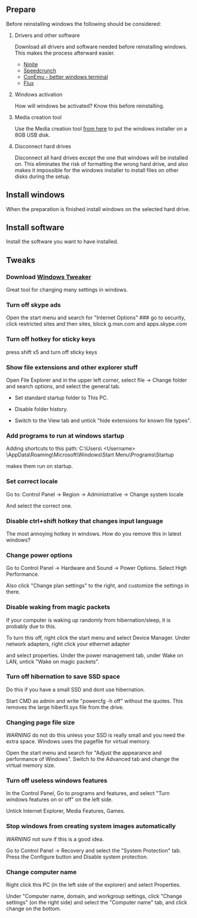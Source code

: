 ## Prepare
Before reinstalling windows the following should be considered:

1. Drivers and other software
   
   Download all drivers and software needed before reinstalling windows. This makes the process afterward easier.
   * [Ninite](https://ninite.com/)
   * [Speedcrunch](http://www.speedcrunch.org/)
   * [ConEmu - better windows terminal](https://conemu.github.io/)
   * [Flux](https://justgetflux.com/)
  
2. Windows activation

   How will windows be activated? Know this before reinstalling.
  
3. Media creation tool

   Use the Media creation tool [from here](https://www.microsoft.com/sv-se/software-download/windows10) to put the windows installer on a 8GB USB disk.
  
4. Disconnect hard drives

   Disconnect all hard drives except the one that windows will be installed on. This eliminates the risk of formatting the wrong hard drive, and also makes it impossible for the windows installer to install files on other disks during the setup.
  
## Install windows
When the preparation is finished install windows on the selected hard drive.

## Install software
Install the software you want to have installed.

## Tweaks

### Download [Windows Tweaker](https://www.thewindowsclub.com/ultimate-windows-tweaker-4-windows-10)

  Great tool for changing many settings in windows.

  
### Turn off skype ads

  Open the start menu and search for "Internet Options" ### go to security, click restricted sites and then sites, block g.msn.com and apps.skype.com

  
### Turn off hotkey for sticky keys
   
  press shift x5 and turn off sticky keys
   
   
### Show file extensions and other explorer stuff
   
  Open File Explorer and in the upper left corner, select file -> Change folder and search options, and select the general tab.
  
  * Set standard startup folder to This PC. 
  
  * Disable folder history.
  
  * Switch to the View tab and untick "hide extensions for known file types".
   
   
### Add programs to run at windows startup

  Adding shortcuts to this path: C:\Users\ \<Username\> \AppData\Roaming\Microsoft\Windows\Start Menu\Programs\Startup
  
  makes them run on startup.
  
  
### Set correct locale
  
  Go to: Control Panel -> Region -> Administrative -> Change system locale
  
  And select the correct one.
  
  
### Disable ctrl+shift hotkey that changes input language

  The most annoying hotkey in windows. How do you remove this in latest windows?
  

### Change power options
  
  Go to Control Panel -> Hardware and Sound -> Power Options. Select High Performance.
  
  Also click "Change plan settings" to the right, and customize the settings in there. 
  
  
### Disable waking from magic packets

  If your computer is waking up randomly from hibernation/sleep, it is probably due to this.
  
  To turn this off, right click the start menu and select Device Manager. Under network adapters, right click your ethernet adapter
  
  and select properties. Under the power management tab, under Wake on LAN, untick "Wake on magic packets".
  
  
### Turn off hibernation to save SSD space

  Do this if you have a small SSD and dont use hibernation.
  
  Start CMD as admin and write "powercfg -h off" without the quotes. This removes the large hiberfil.sys file from the drive.
  

### Changing page file size

  *WARNING* do not do this unless your SSD is really small and you need the extra space. Windows uses the pagefile for virtual memory.
  
  Open the start menu and search for "Adjust the appearance and performance of Windows". Switch to the Advanced tab and change the virtual memory size.
  

### Turn off useless windows features

  In the Control Panel, Go to programs and features, and select "Turn windows features on or off" on the left side.
  
  Untick Internet Explorer, Media Features, Games.
  
  
### Stop windows from creating system images automatically

  *WARNING* not sure if this is a good idea.

  Go to Control Panel -> Recovery and select the "System Protection" tab. Press the Configure button and Disable system protection.
  
  
### Change computer name
  
  Right click this PC (in the left side of the explorer) and select Properties. 
  
  Under "Computer name, domain, and workgroup settings, click "Change settings" (on the right side) and select the "Computer name" tab, and click change on the bottom.
  
  


  
  

  
  
  
  

  
  
  







